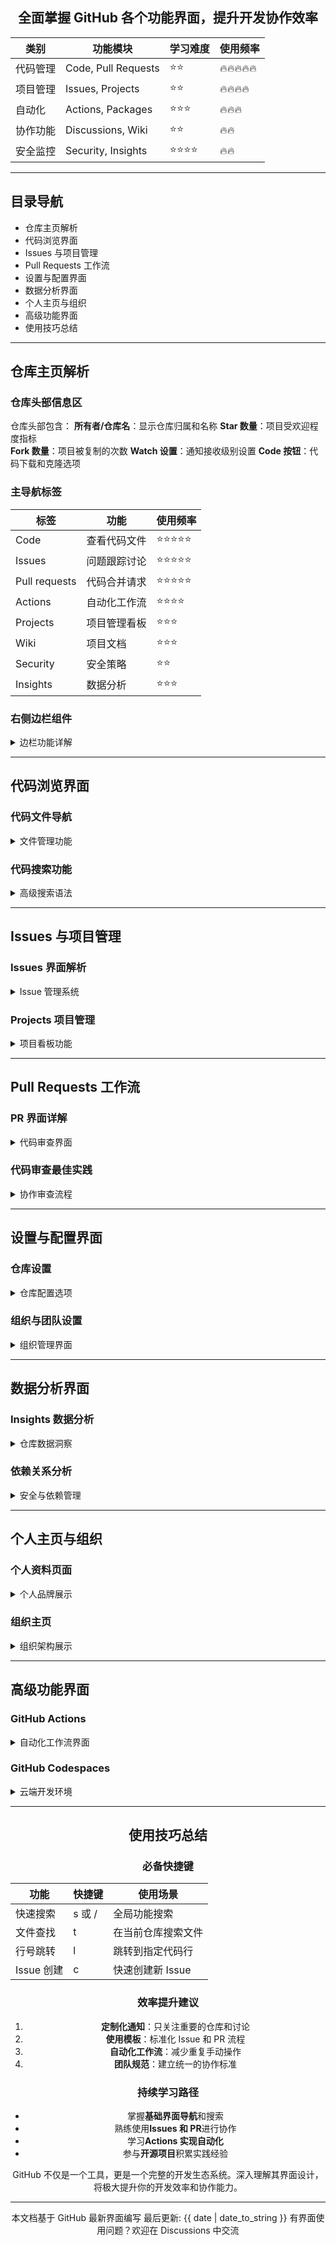 <div align="center">


## 全面掌握 GitHub 各个功能界面，提升开发协作效率

| 类别 | 功能模块 | 学习难度 | 使用频率 |
|------|----------|----------|----------|
| 代码管理 | Code, Pull Requests | ⭐⭐ | 🔥🔥🔥🔥🔥 |
| 项目管理 | Issues, Projects | ⭐⭐ | 🔥🔥🔥🔥 |
| 自动化 | Actions, Packages | ⭐⭐⭐ | 🔥🔥🔥 |
| 协作功能 | Discussions, Wiki | ⭐⭐ | 🔥🔥 |
| 安全监控 | Security, Insights | ⭐⭐⭐⭐ | 🔥🔥 |

</div>

---

## 目录导航

- 仓库主页解析
- 代码浏览界面  
- Issues 与项目管理
- Pull Requests 工作流
- 设置与配置界面
- 数据分析界面
- 个人主页与组织
- 高级功能界面
- 使用技巧总结

---

## 仓库主页解析

### 仓库头部信息区
仓库头部包含：
<b>所有者/仓库名</b>：显示仓库归属和名称
<b>Star 数量</b>：项目受欢迎程度指标  
<b>Fork 数量</b>：项目被复制的次数
<b>Watch 设置</b>：通知接收级别设置
<b>Code 按钮</b>：代码下载和克隆选项

### 主导航标签
| 标签 | 功能 | 使用频率 |
|------|------|----------|
| Code | 查看代码文件 | ⭐⭐⭐⭐⭐ |
| Issues | 问题跟踪讨论 | ⭐⭐⭐⭐⭐ |
| Pull requests | 代码合并请求 | ⭐⭐⭐⭐⭐ |
| Actions | 自动化工作流 | ⭐⭐⭐⭐ |
| Projects | 项目管理看板 | ⭐⭐⭐ |
| Wiki | 项目文档 | ⭐⭐⭐ |
| Security | 安全策略 | ⭐⭐ |
| Insights | 数据分析 | ⭐⭐⭐ |

### 右侧边栏组件
<details>
<summary>边栏功能详解</summary>

About 区域
- 仓库描述和链接
- 主题标签分类
- 网站和文档链接

Releases 区域  
- 版本发布历史
- 最新版本下载
- 发布说明查看

Packages 区域
- 发布的软件包
- 容器镜像列表
- 版本管理

Contributors 区域
- 贡献者头像展示
- 提交数量统计
- 协作网络可视化

Languages 区域
- 代码语言分布
- 各语言占比
- 文件数量统计
</details>

---

## 代码浏览界面

### 代码文件导航
<details>
<summary>文件管理功能</summary>

文件操作栏
<b>添加文件</b>：新建文件或上传文件
<b>查找文件</b>：快速文件搜索 (快捷键 t)
<b>下载代码</b>：ZIP 打包下载
<b>原始数据</b>：查看原始文件内容

代码查看功能
<b>行号显示</b>：便于代码引用和讨论
<b>Blame 视图</b>：查看每行代码的作者
<b>历史记录</b>：文件修改时间线
<b>原始数据</b>：纯文本格式查看

代码阅读技巧
```
快速跳转到特定行
https://github.com/user/repo/blob/main/file.js#L10-L20

查看文件历史
https://github.com/user/repo/commits/main/file.js

差异对比查看  
https://github.com/user/repo/compare/commit1...commit2
```
</details>

### 代码搜索功能
<details>
<summary>高级搜索语法</summary>

基础搜索
filename:README.md - 按文件名搜索
extension:js - 按文件扩展名搜索  
path:src - 按路径搜索
size:>1000 - 按文件大小搜索

代码内容搜索
language:python - 指定编程语言
user:github - 指定用户搜索
repo:owner/name - 指定仓库搜索
created:>2023-01-01 - 按时间筛选

组合搜索示例
```
搜索 JavaScript 文件中的函数定义
language:javascript "function" path:src

搜索特定用户的 TypeScript 文件
user:torvalds extension:ts

搜索最近修改的配置文件
filename:config created:>2023-06-01
```
</details>

---

## Issues 与项目管理

### Issues 界面解析
<details>
<summary>Issue 管理系统</summary>

Issue 列表视图
<b>筛选器</b>：按状态、标签、分配人筛选
<b>搜索框</b>：全文搜索 Issue 内容
<b>排序选项</b>：按时间、评论数等排序
<b>批量操作</b>：多选 Issue 进行批量处理

Issue 详情页面
头部信息区
- 标题和编号
- 打开/关闭状态
- 作者和创建时间
- 标签和里程碑

讨论区
- 主评论和回复
- 表情反应
- 引用和提及
- 代码片段分享

侧边栏
- 负责人分配
- 标签管理
- 项目关联
- 里程碑设置

Issue 模板系统
```
name: Bug Report
about: 报告软件缺陷
title: '[BUG] '
labels: ['bug']
问题描述
重现步骤  
预期行为
环境信息
```
</details>

### Projects 项目管理
<details>
<summary>项目看板功能</summary>

看板视图
<b>列管理</b>：自定义状态列
<b>卡片拖拽</b>：可视化任务管理
<b>筛选视图</b>：按条件过滤任务
<b>自动化</b>：基于规则自动移动卡片

项目设置
<b>访问权限</b>：公开或私有
<b>模板选择</b>：预定义工作流
<b>字段定义</b>：自定义元数据
<b>集成配置</b>：与仓库关联

高级功能
<b>表格视图</b>：电子表格式管理
<b>路线图</b>：时间线规划
<b>洞察分析</b>：项目进度统计
<b>API 访问</b>：程序化管理
</details>

---

## Pull Requests 工作流

### PR 界面详解
<details>
<summary>代码审查界面</summary>

PR 概览页面
变更摘要
- 文件变更数量
- 代码增删行数
- 提交次数统计
- 参与者列表

代码审查工具
```
- 删除的代码行（红色）
+ 新增的代码行（绿色）
! 修改的代码行（黄色）
```

审查功能
<b>行内评论</b>：针对特定代码行讨论
<b>建议更改</b>：直接提出代码修改建议
<b>审查提交</b>：正式提交审查意见
<b>状态检查</b>：自动化检查结果

合并选项
<b>普通合并</b>：保留所有提交记录
<b>压缩合并</b>：合并为一个提交
<b>变基合并</b>：线性提交历史
</details>

### 代码审查最佳实践
<details>
<summary>协作审查流程</summary>

审查清单模板
代码质量
- 代码符合项目规范
- 变量命名清晰易懂
- 函数职责单一明确
- 错误处理完整适当

功能完整性
- 实现了需求描述的功能
- 边界情况处理完善
- 性能影响评估完成
- 安全考虑充分

文档更新
- README 文档相应更新
- API 文档同步修改
- 变更日志记录完善
- 注释清晰准确

审查沟通技巧
建设性反馈：具体指出问题并提供改进建议
重点审查：关注架构设计和业务逻辑
及时响应：在约定时间内完成审查
尊重包容：保持专业和友好的沟通态度
</details>

---

## 设置与配置界面

### 仓库设置
<details>
<summary>仓库配置选项</summary>

基础设置
<b>仓库重命名</b>：修改仓库名称
<b>描述更新</b>：修改仓库描述信息
<b>主题标签</b>：添加分类标签
<b>仓库转移</b>：更改仓库所有者

功能管理
<b>Issues</b>：启用/禁用 Issue 跟踪
<b>Projects</b>：启用项目管理功能
<b>Wiki</b>：启用 Wiki 文档系统
<b>Discussions</b>：启用社区讨论

协作设置
<b>分支保护规则</b>：设置合并限制
<b>CODEOWNERS</b>：定义代码负责人
<b>访问权限</b>：管理协作者权限
<b>Webhooks</b>：配置外部集成

自动化配置
<b>Actions 权限</b>：工作流执行设置
<b>安全策略</b>：漏洞扫描和报告
<b>部署密钥</b>：CI/CD 集成配置
<b>环境变量</b>：敏感信息管理
</details>

### 组织与团队设置
<details>
<summary>组织管理界面</summary>

组织结构
<b>团队管理</b>：创建和管理开发团队
<b>权限层级</b>：设置不同角色权限
<b>单点登录</b>：企业身份验证集成
<b>审核日志</b>：安全事件追踪

策略执行
<b>仓库权限</b>：统一权限管理策略
<b>安全策略</b>：组织级安全要求
<b>合规配置</b>：行业规范符合性
<b>账单管理</b>：统一订阅和支付

高级功能
<b>组织项目</b>：跨仓库项目管理
<b>洞察分析</b>：组织级数据报告
<b>API 管理</b>：第三方应用授权
<b>备份恢复</b>：数据保护策略
</details>

---

## 数据分析界面

### Insights 数据分析
<details>
<summary>仓库数据洞察</summary>

流量分析
<b>访问来源</b>：引用网站和搜索关键词
<b>热门内容</b>：最受欢迎的文件和路径
<b>克隆统计</b>：仓库克隆次数和时间
<b>访客地域</b>：用户地理分布

提交活动
<b>提交频率</b>：代码提交时间分布
<b>贡献者活跃度</b>：团队成员参与情况
<b>代码变更</b>：文件修改热度图
<b>分支活动</b>：各分支开发活跃度

社区指标
<b>Issue 响应时间</b>：问题处理效率
<b>PR 合并周期</b>：代码审查速度
<b>讨论活跃度</b>：社区参与程度
<b>依赖关系</b>：项目生态影响力

代码频率图例
```
最近一年代码活动:
██████████ 高活跃期 (新功能开发)
████░░░░░░ 中等活跃 (维护更新)  
██░░░░░░░░ 低活跃期 (稳定运行)
```
</details>

### 依赖关系分析
<details>
<summary>安全与依赖管理</summary>

依赖图
<b>直接依赖</b>：项目直接使用的包
<b>间接依赖</b>：依赖的依赖关系
<b>依赖更新</b>：可用更新和建议
<b>许可证兼容</b>：开源协议检查

安全扫描
<b>漏洞警报</b>：已知安全漏洞通知
<b>依赖审查</b>：供应链安全分析
<b>秘密检测</b>：敏感信息泄露扫描
<b>合规报告</b>：安全标准符合性

维护建议
<b>依赖版本</b>：过时依赖升级建议
<b>安全补丁</b>：漏洞修复方案
<b>性能优化</b>：依赖包性能改进
<b>替代方案</b>：更好的依赖选择
</details>

---

## 个人主页与组织

### 个人资料页面
<details>
<summary>个人品牌展示</summary>

基本信息区
<b>头像和名称</b>：个人身份标识
<b>生物描述</b>：个人简介和专业领域
<b>地理位置</b>：所在地区和时区
<b>社交链接</b>：个人网站和社交媒体

贡献活动
<b>贡献日历</b>：每日提交活动可视化
<b>仓库贡献</b>：参与的开源项目
<b>组织成员</b>：所属的开发者组织
<b>成就徽章</b>：GitHub 成就系统

置顶项目
<b>项目展示</b>：精选个人或参与项目
<b>README 配置</b>：个性化个人主页
<b>贡献统计</b>：代码提交和审查数据
<b>技能标签</b>：技术栈和专业领域

个人 README 示例
```
你好，我是 [姓名]

技术栈
![JavaScript](https://img.shields.io/badge/JavaScript-Expert-yellow)
![Python](https://img.shields.io/badge/Python-Advanced-blue)

GitHub 数据
![GitHub Stats](https://github-readme-stats.vercel.app/api?username=username)
```
</details>

### 组织主页
<details>
<summary>组织架构展示</summary>

组织信息
<b>Logo 和名称</b>：组织品牌标识
<b>描述和任务</b>：组织宗旨和目标
<b>团队成员</b>：组织成员列表和角色
<b>项目集合</b>：组织维护的开源项目

团队结构
<b>团队分组</b>：按功能或项目分组
<b>权限管理</b>：团队访问权限设置
<b>代码负责人</b>：特定代码区域维护者
<b>审查流程</b>：组织级代码审查标准

社区建设
<b>贡献指南</b>：外部贡献者指引
<b>行为准则</b>：社区交流规范
<b>支持渠道</b>：问题反馈和帮助
<b>活动组织</b>：线上线下社区活动
</details>

---

## 高级功能界面

### GitHub Actions
<details>
<summary>自动化工作流界面</summary>

工作流编辑器
<b>可视化编辑</b>：图形化工作流配置
<b>YAML 编辑</b>：代码级精确控制
<b>模板市场</b>：预定义工作流模板
<b>实时日志</b>：执行过程详细输出

运行监控
<b>执行历史</b>：工作流运行记录
<b>性能指标</b>：执行时间和资源使用
<b>失败分析</b>：错误原因和解决方案
<b>缓存管理</b>：依赖缓存状态监控

环境管理
<b>密钥管理</b>：敏感信息安全存储
<b>环境保护</b>：部署环境访问控制
<b>审批流程</b>：关键操作人工审批
<b>变量配置</b>：环境特定参数设置

工作流配置示例
```yaml
name: CI Pipeline
on: [push, pull_request]
jobs:
  test:
    runs-on: ubuntu-latest
    steps:
      - uses: actions/checkout@v3
      - run: npm test
```
</details>

### GitHub Codespaces
<details>
<summary>云端开发环境</summary>

环境配置
<b>开发容器</b>：基于 Docker 的环境定义
<b>扩展配置</b>：预安装的开发工具
<b>端口转发</b>：本地服务远程访问
<b>资源分配</b>：计算资源规格选择

开发体验
<b>VS Code 集成</b>：完整的 IDE 功能
<b>终端访问</b>：命令行操作界面
<b>文件管理</b>：可视化文件浏览器
<b>调试支持</b>：完整的调试工具链

协作功能
<b>实时协作</b>：多人同时编辑
<b>环境共享</b>：开发环境分享
<b>快照管理</b>：环境状态保存恢复
<b>模板库</b>：预配置开发环境
</details>

---

<div align="center">

## 使用技巧总结

### 必备快捷键
| 功能 | 快捷键 | 使用场景 |
|------|--------|----------|
| 快速搜索 | s 或 / | 全局功能搜索 |
| 文件查找 | t | 在当前仓库搜索文件 |
| 行号跳转 | l | 跳转到指定代码行 |
| Issue 创建 | c | 快速创建新 Issue |

### 效率提升建议
1. <b>定制化通知</b>：只关注重要的仓库和讨论
2. <b>使用模板</b>：标准化 Issue 和 PR 流程
3. <b>自动化工作流</b>：减少重复手动操作
4. <b>团队规范</b>：建立统一的协作标准

### 持续学习路径
- 掌握<b>基础界面导航</b>和搜索
- 熟练使用<b>Issues 和 PR</b>进行协作
- 学习<b>Actions 实现自动化</b>
- 参与<b>开源项目</b>积累实践经验

GitHub 不仅是一个工具，更是一个完整的开发生态系统。深入理解其界面设计，将极大提升你的开发效率和协作能力。

</div>

---

<div align="center">

本文档基于 GitHub 最新界面编写
最后更新: {{ date | date_to_string }}
有界面使用问题？欢迎在 Discussions 中交流

</div>